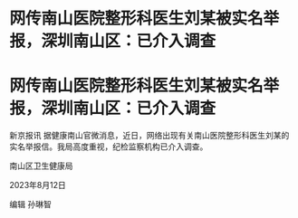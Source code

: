 # 网传南山医院整形科医生刘某被实名举报，深圳南山区：已介入调查

# 网传南山医院整形科医生刘某被实名举报，深圳南山区：已介入调查

新京报讯 据健康南山官微消息，近日，网络出现有关南山医院整形科医生刘某的实名举报信。我局高度重视，纪检监察机构已介入调查。

南山区卫生健康局

2023年8月12日

编辑 孙琳智

